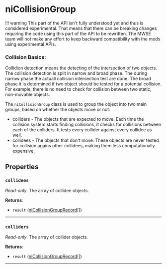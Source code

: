 <!---
	This file is autogenerated. Do not edit this file manually. Your changes will be ignored.
	More information: https://github.com/MWSE/MWSE/tree/master/docs
-->

# niCollisionGroup

!!! warning
	This part of the API isn't fully understood yet and thus is considered experimental. That means that there can be breaking changes requiring the code using this part of the API to be rewritten. The MWSE team will not make any effort to keep backward compatibility with the mods using experimental APIs.
 
### Collision Basics:

Collidion detection means the detecting of the intersection of two objects. The collision detection is split in narrow and broad phase. The during narrow phase the actuall collision intersection test are done. The broad phase it is determined if two object should be tested for a potential collision. For example, there is no need to check for collision between two static, non-movable objects.

The `niCollisionGroup` class is used to group the object into two main groups, based on whether the objects move or not:
- colliders - The objects that are expected to move. Each time the collision system starts finding collisions, it checks for collisions between each of the colliders. It tests every collider against every collidee as well.
- collidees - The objects that don't move. These objects are never tested for collision agains other collidees, making them less computationally expensive.


## Properties

### `collidees`

*Read-only*. The array of collidee objects.

**Returns**:

* `result` ([niCollisionGroupRecord](../../types/niCollisionGroupRecord)[])

***

### `colliders`

*Read-only*. The array of collider objects.

**Returns**:

* `result` ([niCollisionGroupRecord](../../types/niCollisionGroupRecord)[])

***

